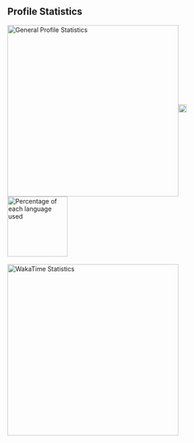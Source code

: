 ## Profile Statistics
<a href="https://github.com/thorbm1500">
  <img width=385 align="center" style="margin:0;" alt="General Profile Statistics" src="https://github-readme-stats-thors-projects-0469a0cc.vercel.app/api?username=thorbm1500&line_height=30&include_all_commits=true&hide=prs&show_icons=true&hide_title=true&hide_border&theme=github_dark"/><img width="18" src="transparent_spacer.png"></img>‎<img height=135 align="center" alt="Percentage of each language used" src="https://github-readme-stats-thors-projects-0469a0cc.vercel.app/api/top-langs/?username=thorbm1500&size_weight=2&count_weight=0&text_bold=true&layout=compact&hide_title=true&theme=github_dark"/><br/><br/>
</img><img width=385 align="left" alt="WakaTime Statistics" src="https://github-readme-stats-thors-projects-0469a0cc.vercel.app/api/wakatime?username=thorbm&layout&langs_count=6&hide=Groovy&hide_title=true&theme=github_dark" />‎
</a>

